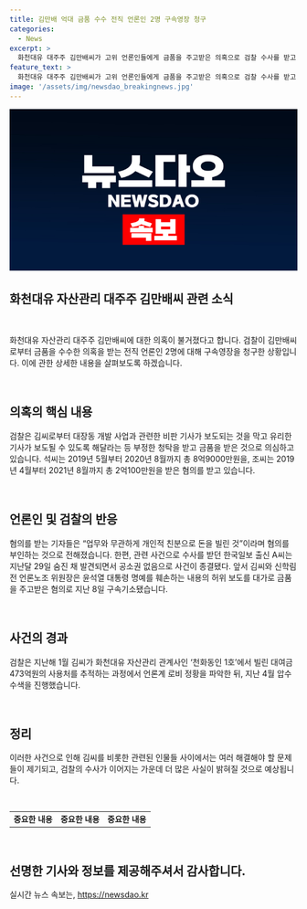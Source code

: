 ```yaml
---
title: 김만배 억대 금품 수수 전직 언론인 2명 구속영장 청구
categories:
  - News
excerpt: >
  화천대유 대주주 김만배씨가 고위 언론인들에게 금품을 주고받은 의혹으로 검찰 수사를 받고 있다. 대장동 개발 사업과 관련한 긍정적인 기사를 보도하고 부정적인 기사를 막아주는 역할을 한 것으로 의심되며, 석씨는 8억9000만원, 조씨는 2억100만원을 받았다. 김씨는 화천대유 자산관리 관계사로부터 대여금을 받은 후 언론 로비 활동을 추적받았고, 기자들은 이를 개인적 친분이라 주장했다. 신학림 전 언론노조 위원장과 함께 윤석열 대통령을 향한 허위 보도로 구속 기소된 바 있다. 해당 사건과 관련된 기자 A씨는 사망으로 사건이 종결되었다.
feature_text: >
  화천대유 대주주 김만배씨가 고위 언론인들에게 금품을 주고받은 의혹으로 검찰 수사를 받고 있다. 대장동 개발 사업과 관련한 긍정적인 기사를 보도하고 부정적인 기사를 막아주는 역할을 한 것으로 의심되며, 석씨는 8억9000만원, 조씨는 2억100만원을 받았다. 김씨는 화천대유 자산관리 관계사로부터 대여금을 받은 후 언론 로비 활동을 추적받았고, 기자들은 이를 개인적 친분이라 주장했다. 신학림 전 언론노조 위원장과 함께 윤석열 대통령을 향한 허위 보도로 구속 기소된 바 있다. 해당 사건과 관련된 기자 A씨는 사망으로 사건이 종결되었다.
image: '/assets/img/newsdao_breakingnews.jpg'
---
```


<p><img src="/assets/img/newsdao_breakingnews.jpg" alt="flaretime 속보" /></p>

<h2 data-ke-size="size26">화천대유 자산관리 대주주 김만배씨 관련 소식</h2>

<p data-ke-size="size16">&nbsp;</p>

<p>화천대유 자산관리 대주주 김만배씨에 대한 의혹이 불거졌다고 합니다. 검찰이 김만배씨로부터 금품을 수수한 의혹을 받는 전직 언론인 2명에 대해 구속영장을 청구한 상황입니다. 이에 관한 상세한 내용을 살펴보도록 하겠습니다.</p>

<p data-ke-size="size16">&nbsp;</p>

<h2 data-ke-size="size24">의혹의 핵심 내용</h2>

<p data-ke-size="size16">검찰은 김씨로부터 대장동 개발 사업과 관련한 비판 기사가 보도되는 것을 막고 유리한 기사가 보도될 수 있도록 해달라는 등 부정한 청탁을 받고 금품을 받은 것으로 의심하고 있습니다. 석씨는 2019년 5월부터 2020년 8월까지 총 8억9000만원을, 조씨는 2019년 4월부터 2021년 8월까지 총 2억100만원을 받은 혐의를 받고 있습니다.</p>

<p data-ke-size="size16">&nbsp;</p>

<h2 data-ke-size="size24">언론인 및 검찰의 반응</h2>

<p data-ke-size="size16">혐의를 받는 기자들은 “업무와 무관하게 개인적 친분으로 돈을 빌린 것”이라며 혐의를 부인하는 것으로 전해졌습니다. 한편, 관련 사건으로 수사를 받던 한국일보 출신 A씨는 지난달 29일 숨진 채 발견되면서 공소권 없음으로 사건이 종결됐다. 앞서 김씨와 신학림 전 언론노조 위원장은 윤석열 대통령 명예를 훼손하는 내용의 허위 보도를 대가로 금품을 주고받은 혐의로 지난 8일 구속기소됐습니다.</p>

<p data-ke-size="size16">&nbsp;</p>

<h2 data-ke-size="size24">사건의 경과</h2>

<p data-ke-size="size16">검찰은 지난해 1월 김씨가 화천대유 자산관리 관계사인 ‘천화동인 1호’에서 빌린 대여금 473억원의 사용처를 추적하는 과정에서 언론계 로비 정황을 파악한 뒤, 지난 4월 압수수색을 진행했습니다.</p>

<p data-ke-size="size16">&nbsp;</p>

<h2 data-ke-size="size24">정리</h2>

<p data-ke-size="size16">이러한 사건으로 인해 김씨를 비롯한 관련된 인물들 사이에서는 여러 해결해야 할 문제들이 제기되고, 검찰의 수사가 이어지는 가운데 더 많은 사실이 밝혀질 것으로 예상됩니다.</p>

<p data-ke-size="size16">&nbsp;</p>

<table>
    <tbody>
        <tr>
            <td style="text-align: center; height: 17px;"><b>중요한 내용</b></td>
            <td style="text-align: center; height: 17px;"><b>중요한 내용</b></td>
            <td style="text-align: center; height: 17px;"><b>중요한 내용</b></td>
        </tr>
    </tbody>
</table>

<p data-ke-size="size16">&nbsp;</p>

<h2 data-ke-size="size26">선명한 기사와 정보를 제공해주셔서 감사합니다.</h2>
실시간 뉴스 속보는, <a href="https://newsdao.kr" rel="dofollow">https://newsdao.kr</a>


